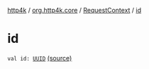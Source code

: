 [http4k](../../index.md) / [org.http4k.core](../index.md) / [RequestContext](index.md) / [id](./id.md)

# id

`val id: `[`UUID`](http://docs.oracle.com/javase/6/docs/api/java/util/UUID.html) [(source)](https://github.com/http4k/http4k/blob/master/http4k-core/src/main/kotlin/org/http4k/core/RequestContext.kt#L9)
